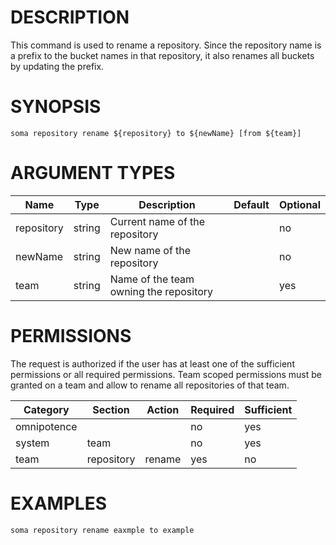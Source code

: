 # DESCRIPTION

This command is used to rename a repository. Since the repository name
is a prefix to the bucket names in that repository, it also renames all
buckets by updating the prefix.

# SYNOPSIS

```
soma repository rename ${repository} to ${newName} [from ${team}]
```

# ARGUMENT TYPES

Name | Type |     Description   | Default | Optional
 --- |  --- | ----------------- | ------- | --------
repository | string | Current name of the repository | | no
newName | string | New name of the repository | | no
team | string | Name of the team owning the repository | | yes

# PERMISSIONS

The request is authorized if the user has at least one of the sufficient
permissions or all required permissions.
Team scoped permissions must be granted on a team and allow to rename
all repositories of that team.

Category | Section | Action | Required | Sufficient
 ------- | ------- | ------ | -------- | ----------
omnipotence | | | no | yes
system | team | | no | yes
team | repository | rename | yes | no

# EXAMPLES

```
soma repository rename eaxmple to example
```
